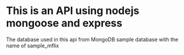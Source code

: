 # This is an API using nodejs mongoose and express

The database used in this api from MongoDB sample database with the name of sample_mflix

